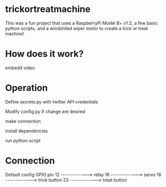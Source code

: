 # trickortreatmachine
This was a fun project that uses a RaspberryPi Model B+ v1.2, a few basic python scripts, and a windshiled wiper motor to create a trick or treat machine!

# How does it work?


embedd video

# Operation
Define secrets.py with twitter API credentials

Modify config.py if change are desired

make connection

install dependencies

run python script

# Connection


Default config
GPIO pin
12 -------------> relay
16 -------------> servo
18 -------------> trick button
23 -------------> treat button





